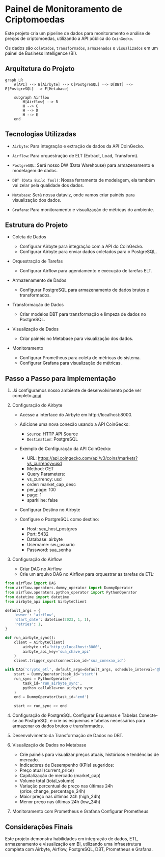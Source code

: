 # Painel de Monitoramento de Criptomoedas

Este projeto cria um pipeline de dados para monitoramento e análise de preços de criptomoedas, utilizando a API pública do `CoinGecko`. 

Os dados são `coletados`, `transformados`, `armazenados` e `visualizados` em um painel de Business Intelligence (BI).

## Arquitetura do Projeto

```mermaid
graph LR
    A[API] --> B[Airbyte] --> C[PostgreSQL] --> D[DBT] --> E[PostgreSQL] --> F[Metabase]
    
    subgraph Airflow
        H[Airflow] --> B
        H --> C
        H --> D
        H --> E
    end
```

## Tecnologias Utilizadas

- `Airbyte`: Para integração e extração de dados da API CoinGecko.

- `Airflow`: Para orquestração de ELT (Extract, Load, Transform).

- `PostgreSQL`: Será nosso DW (Data Warehouse) para armazenamento e modelagem de dados.

- `DBT (Data Build Tool)`: Nossa ferramenta de modelagem, ela também vai zelar pela qualidade dos dados.

- `Metabase`: Será nossa dataviz, onde vamos criar painéis para visualização dos dados.

- `Grafana`: Para monitoramento e visualização de métricas do ambiente.

## Estrutura do Projeto

- Coleta de Dados
    - Configurar Airbyte para integração com a API do CoinGecko.
    - Configurar Airbyte para enviar dados coletados para o PostgreSQL.

- Orquestração de Tarefas
    - Configurar Airflow para agendamento e execução de tarefas ELT.

- Armazenamento de Dados
    - Configurar PostgreSQL para armazenamento de dados brutos e transformados.

- Transformação de Dados
    - Criar modelos DBT para transformação e limpeza de dados no PostgreSQL.

- Visualização de Dados
    - Criar painéis no Metabase para visualização dos dados.

- Monitoramento
    - Configurar Prometheus para coleta de métricas do sistema.
    - Configurar Grafana para visualização de métricas.

## Passo a Passo para Implementação

1. Já configuramos nosso ambiente de desenvolvimento pode ver completo [aqui](https://github.com/Linhares015/athena_stack_infra)

2. Configuração do Airbyte

    - Acesse a interface do Airbyte em http://localhost:8000.
    - Adicione uma nova conexão usando a API CoinGecko:
        - `Source`: HTTP API Source
        - `Destination`: PostgreSQL

    - Exemplo de Configuração da API CoinGecko:

        - URL: https://api.coingecko.com/api/v3/coins/markets?vs_currency=usd
        - Method: GET
        - Query Parameters:
        - vs_currency: usd
        - order: market_cap_desc
        - per_page: 100
        - page: 1
        - sparkline: false

    - Configurar Destino no Airbyte

    - Configure o PostgreSQL como destino:
        - Host: seu_host_postgres
        - Port: 5432
        - Database: airbyte
        - Username: seu_usuario
        - Password: sua_senha

3. Configuração do Airflow
    - Criar DAG no Airflow
    - Crie um arquivo DAG no Airflow para orquestrar as tarefas de ETL:
```python
from airflow import DAG
from airflow.operators.dummy_operator import DummyOperator
from airflow.operators.python_operator import PythonOperator
from datetime import datetime
from airbyte_api import AirbyteClient

default_args = {
    'owner': 'airflow',
    'start_date': datetime(2023, 1, 1),
    'retries': 1,
}

def run_airbyte_sync():
    client = AirbyteClient(
        airbyte_url='http://localhost:8000',
        airbyte_api_key='sua_chave_api'
    )
    client.trigger_sync(connection_id='sua_conexao_id')

with DAG('crypto_etl', default_args=default_args, schedule_interval='@hourly') as dag:
    start = DummyOperator(task_id='start')
    run_sync = PythonOperator(
        task_id='run_airbyte_sync',
        python_callable=run_airbyte_sync
    )
    end = DummyOperator(task_id='end')

    start >> run_sync >> end
```
4. Configuração do PostgreSQL
Configurar Esquemas e Tabelas
Conecte-se ao PostgreSQL e crie os esquemas e tabelas necessários para armazenar os dados brutos e transformados.

5. Desenvolvimento da Transformação de Dados no DBT.

6. Visualização de Dados no Metabase

    - Crie painéis para visualizar preços atuais, históricos e tendências de mercado.
    - Indicadores de Desempenho (KPIs) sugeridos:
    - Preço atual (current_price)
    - Capitalização de mercado (market_cap)
    - Volume total (total_volume)
    - Variação percentual de preço nas últimas 24h (price_change_percentage_24h)
    - Maior preço nas últimas 24h (high_24h)
    - Menor preço nas últimas 24h (low_24h)

7. Monitoramento com Prometheus e Grafana
Configurar Prometheus

## Considerações Finais

Este projeto demonstra habilidades em integração de dados, ETL, armazenamento e visualização em BI, utilizando uma infraestrutura completa com Airbyte, Airflow, PostgreSQL, DBT, Prometheus e Grafana.
